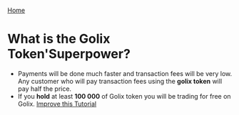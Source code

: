 [Home](/README.md)

# What is the Golix Token'Superpower?

- Payments will be done much faster and transaction fees will be very low. Any customer who will pay transaction fees using the **golix token** will pay half the price.
- If you **hold** at least **100 000** of Golix token you will be trading for free on Golix.
[Improve this Tutorial](https://github.com/golixdotcom/guides/edit/master/golix_token_glx/golix_token_glx_superpower.md)



